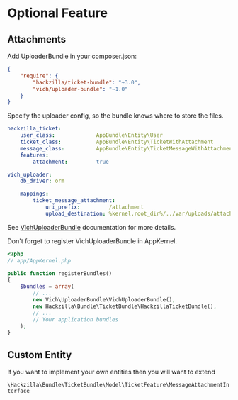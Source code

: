 # Optional Feature

## Attachments

Add UploaderBundle in your composer.json:

```json
{
    "require": {
        "hackzilla/ticket-bundle": "~3.0",
        "vich/uploader-bundle": "~1.0"
    }
}
```

Specify the uploader config, so the bundle knows where to store the files.

```yaml
hackzilla_ticket:
    user_class:             AppBundle\Entity\User
    ticket_class:           AppBundle\Entity\TicketWithAttachment
    message_class:          AppBundle\Entity\TicketMessageWithAttachment
    features:
        attachment:         true

vich_uploader:
    db_driver: orm

    mappings:
        ticket_message_attachment:
            uri_prefix:         /attachment
            upload_destination: %kernel.root_dir%/../var/uploads/attachment/
```

See [VichUploaderBundle](https://github.com/dustin10/VichUploaderBundle/blob/master/Resources/doc/index.md) documentation for more details.

Don't forget to register VichUploaderBundle in AppKernel.

``` php
<?php
// app/AppKernel.php

public function registerBundles()
{
    $bundles = array(
        // ...
        new Vich\UploaderBundle\VichUploaderBundle(),
        new Hackzilla\Bundle\TicketBundle\HackzillaTicketBundle(),
        // ...
        // Your application bundles
    );
}
```

## Custom Entity

If you want to implement your own entities then you will want to extend 
    
``` \Hackzilla\Bundle\TicketBundle\Model\TicketFeature\MessageAttachmentInterface ```
